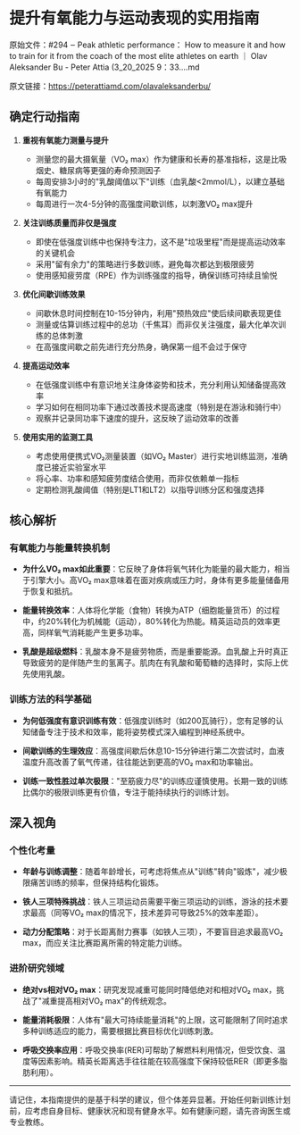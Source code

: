 # 提升有氧能力与运动表现的实用指南

原始文件：#294 ‒ Peak athletic performance： How to measure it and how to train for it from the coach of the most elite athletes on earth ｜ Olav Aleksander Bu - Peter Attia (3_20_2025 9：33….md

原文链接：https://peterattiamd.com/olavaleksanderbu/

## 确定行动指南

1. **重视有氧能力测量与提升**
   - 测量您的最大摄氧量（VO₂ max）作为健康和长寿的基准指标，这是比吸烟史、糖尿病等更强的寿命预测因子
   - 每周安排3小时的"乳酸阈值以下"训练（血乳酸<2mmol/L），以建立基础有氧能力
   - 每周进行一次4-5分钟的高强度间歇训练，以刺激VO₂ max提升

2. **关注训练质量而非仅是强度**
   - 即使在低强度训练中也保持专注力，这不是"垃圾里程"而是提高运动效率的关键机会
   - 采用"留有余力"的策略进行多数训练，避免每次都达到极限疲劳
   - 使用感知疲劳度（RPE）作为训练强度的指导，确保训练可持续且愉悦

3. **优化间歇训练效果**
   - 间歇休息时间控制在10-15分钟内，利用"预热效应"使后续间歇表现更佳
   - 测量或估算训练过程中的总功（千焦耳）而非仅关注强度，最大化单次训练的总体刺激
   - 在高强度间歇之前先进行充分热身，确保第一组不会过于保守

4. **提高运动效率**
   - 在低强度训练中有意识地关注身体姿势和技术，充分利用认知储备提高效率
   - 学习如何在相同功率下通过改善技术提高速度（特别是在游泳和骑行中）
   - 观察并记录同功率下速度的提升，这反映了运动效率的改善

5. **使用实用的监测工具**
   - 考虑使用便携式VO₂测量装置（如VO₂ Master）进行实地训练监测，准确度已接近实验室水平
   - 将心率、功率和感知疲劳度结合使用，而非仅依赖单一指标
   - 定期检测乳酸阈值（特别是LT1和LT2）以指导训练分区和强度选择

## 核心解析

### 有氧能力与能量转换机制

- **为什么VO₂ max如此重要**：它反映了身体将氧气转化为能量的最大能力，相当于引擎大小。高VO₂ max意味着在面对疾病或压力时，身体有更多能量储备用于恢复和抵抗。

- **能量转换效率**：人体将化学能（食物）转换为ATP（细胞能量货币）的过程中，约20%转化为机械能（运动），80%转化为热能。精英运动员的效率更高，同样氧气消耗能产生更多功率。

- **乳酸是超级燃料**：乳酸本身不是疲劳物质，而是重要能源。血乳酸上升时真正导致疲劳的是伴随产生的氢离子。肌肉在有乳酸和葡萄糖的选择时，实际上优先使用乳酸。

### 训练方法的科学基础

- **为何低强度有意识训练有效**：低强度训练时（如200瓦骑行），您有足够的认知储备专注于技术和效率，能将姿势模式深入编程到神经系统中。

- **间歇训练的生理效应**：高强度间歇后休息10-15分钟进行第二次尝试时，血液温度升高改善了氧气传递，往往能达到更高的VO₂ max和功率输出。

- **训练一致性胜过单次极限**："至筋疲力尽"的训练应谨慎使用。长期一致的训练比偶尔的极限训练更有价值，专注于能持续执行的训练计划。

## 深入视角

### 个性化考量

- **年龄与训练调整**：随着年龄增长，可考虑将焦点从"训练"转向"锻炼"，减少极限痛苦训练的频率，但保持结构化锻炼。

- **铁人三项特殊挑战**：铁人三项运动员需要平衡三项运动的训练，游泳的技术要求最高（同等VO₂ max的情况下，技术差异可导致25%的效率差距）。

- **动力分配策略**：对于长距离耐力赛事（如铁人三项），不要盲目追求最高VO₂ max，而应关注比赛距离所需的特定能力训练。

### 进阶研究领域

- **绝对vs相对VO₂ max**：研究发现减重可能同时降低绝对和相对VO₂ max，挑战了"减重提高相对VO₂ max"的传统观念。

- **能量消耗极限**：人体有"最大可持续能量消耗"的上限，这可能限制了同时追求多种训练适应的能力，需要根据比赛目标优化训练刺激。

- **呼吸交换率应用**：呼吸交换率(RER)可帮助了解燃料利用情况，但受饮食、温度等因素影响。精英长距离选手往往能在较高强度下保持较低RER（即更多脂肪利用）。

---

请记住，本指南提供的是基于科学的建议，但个体差异显著。开始任何新训练计划前，应考虑自身目标、健康状况和现有健身水平。如有健康问题，请先咨询医生或专业教练。